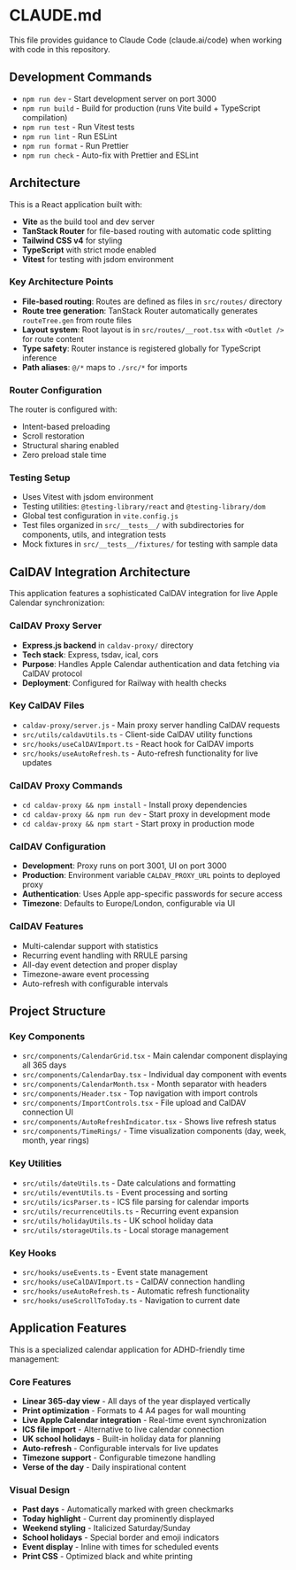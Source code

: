 # CLAUDE.md

This file provides guidance to Claude Code (claude.ai/code) when working with code in this repository.

## Development Commands

- `npm run dev` - Start development server on port 3000
- `npm run build` - Build for production (runs Vite build + TypeScript compilation)
- `npm run test` - Run Vitest tests
- `npm run lint` - Run ESLint
- `npm run format` - Run Prettier
- `npm run check` - Auto-fix with Prettier and ESLint

## Architecture

This is a React application built with:

- **Vite** as the build tool and dev server
- **TanStack Router** for file-based routing with automatic code splitting
- **Tailwind CSS v4** for styling
- **TypeScript** with strict mode enabled
- **Vitest** for testing with jsdom environment

### Key Architecture Points

- **File-based routing**: Routes are defined as files in `src/routes/` directory
- **Route tree generation**: TanStack Router automatically generates `routeTree.gen` from route files
- **Layout system**: Root layout is in `src/routes/__root.tsx` with `<Outlet />` for route content
- **Type safety**: Router instance is registered globally for TypeScript inference
- **Path aliases**: `@/*` maps to `./src/*` for imports

### Router Configuration

The router is configured with:

- Intent-based preloading
- Scroll restoration
- Structural sharing enabled
- Zero preload stale time

### Testing Setup

- Uses Vitest with jsdom environment
- Testing utilities: `@testing-library/react` and `@testing-library/dom`
- Global test configuration in `vite.config.js`
- Test files organized in `src/__tests__/` with subdirectories for components, utils, and integration tests
- Mock fixtures in `src/__tests__/fixtures/` for testing with sample data

## CalDAV Integration Architecture

This application features a sophisticated CalDAV integration for live Apple Calendar synchronization:

### CalDAV Proxy Server
- **Express.js backend** in `caldav-proxy/` directory
- **Tech stack**: Express, tsdav, ical, cors
- **Purpose**: Handles Apple Calendar authentication and data fetching via CalDAV protocol
- **Deployment**: Configured for Railway with health checks

### Key CalDAV Files
- `caldav-proxy/server.js` - Main proxy server handling CalDAV requests
- `src/utils/caldavUtils.ts` - Client-side CalDAV utility functions
- `src/hooks/useCalDAVImport.ts` - React hook for CalDAV imports
- `src/hooks/useAutoRefresh.ts` - Auto-refresh functionality for live updates

### CalDAV Proxy Commands
- `cd caldav-proxy && npm install` - Install proxy dependencies
- `cd caldav-proxy && npm run dev` - Start proxy in development mode
- `cd caldav-proxy && npm start` - Start proxy in production mode

### CalDAV Configuration
- **Development**: Proxy runs on port 3001, UI on port 3000
- **Production**: Environment variable `CALDAV_PROXY_URL` points to deployed proxy
- **Authentication**: Uses Apple app-specific passwords for secure access
- **Timezone**: Defaults to Europe/London, configurable via UI

### CalDAV Features
- Multi-calendar support with statistics
- Recurring event handling with RRULE parsing
- All-day event detection and proper display
- Timezone-aware event processing
- Auto-refresh with configurable intervals

## Project Structure

### Key Components
- `src/components/CalendarGrid.tsx` - Main calendar component displaying all 365 days
- `src/components/CalendarDay.tsx` - Individual day component with events
- `src/components/CalendarMonth.tsx` - Month separator with headers
- `src/components/Header.tsx` - Top navigation with import controls
- `src/components/ImportControls.tsx` - File upload and CalDAV connection UI
- `src/components/AutoRefreshIndicator.tsx` - Shows live refresh status
- `src/components/TimeRings/` - Time visualization components (day, week, month, year rings)

### Key Utilities
- `src/utils/dateUtils.ts` - Date calculations and formatting
- `src/utils/eventUtils.ts` - Event processing and sorting
- `src/utils/icsParser.ts` - ICS file parsing for calendar imports
- `src/utils/recurrenceUtils.ts` - Recurring event expansion
- `src/utils/holidayUtils.ts` - UK school holiday data
- `src/utils/storageUtils.ts` - Local storage management

### Key Hooks
- `src/hooks/useEvents.ts` - Event state management
- `src/hooks/useCalDAVImport.ts` - CalDAV connection handling
- `src/hooks/useAutoRefresh.ts` - Automatic refresh functionality
- `src/hooks/useScrollToToday.ts` - Navigation to current date

## Application Features

This is a specialized calendar application for ADHD-friendly time management:

### Core Features
- **Linear 365-day view** - All days of the year displayed vertically
- **Print optimization** - Formats to 4 A4 pages for wall mounting
- **Live Apple Calendar integration** - Real-time event synchronization
- **ICS file import** - Alternative to live calendar connection
- **UK school holidays** - Built-in holiday data for planning
- **Auto-refresh** - Configurable intervals for live updates
- **Timezone support** - Configurable timezone handling
- **Verse of the day** - Daily inspirational content

### Visual Design
- **Past days** - Automatically marked with green checkmarks
- **Today highlight** - Current day prominently displayed
- **Weekend styling** - Italicized Saturday/Sunday
- **School holidays** - Special border and emoji indicators
- **Event display** - Inline with times for scheduled events
- **Print CSS** - Optimized black and white printing
